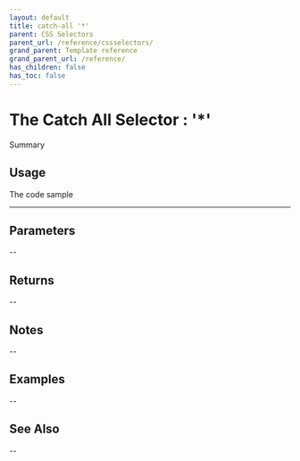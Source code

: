 ```yaml
---
layout: default
title: catch-all '*'
parent: CSS Selectors
parent_url: /reference/cssselectors/
grand_parent: Template reference
grand_parent_url: /reference/
has_children: false
has_toc: false
---
```


# The Catch All Selector : '*'

Summary

## Usage

 The code sample

---

## Parameters

--

## Returns 

--

## Notes


-- 

## Examples


--


## See Also


--

